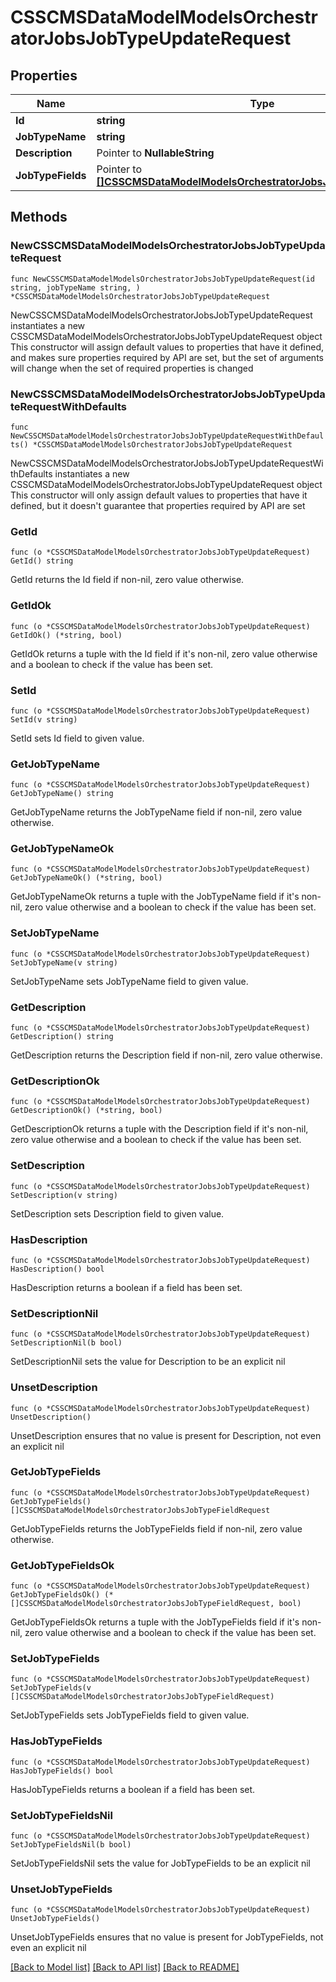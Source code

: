 # CSSCMSDataModelModelsOrchestratorJobsJobTypeUpdateRequest

## Properties

Name | Type | Description | Notes
------------ | ------------- | ------------- | -------------
**Id** | **string** |  | 
**JobTypeName** | **string** |  | 
**Description** | Pointer to **NullableString** |  | [optional] 
**JobTypeFields** | Pointer to [**[]CSSCMSDataModelModelsOrchestratorJobsJobTypeFieldRequest**](CSSCMSDataModelModelsOrchestratorJobsJobTypeFieldRequest.md) |  | [optional] 

## Methods

### NewCSSCMSDataModelModelsOrchestratorJobsJobTypeUpdateRequest

`func NewCSSCMSDataModelModelsOrchestratorJobsJobTypeUpdateRequest(id string, jobTypeName string, ) *CSSCMSDataModelModelsOrchestratorJobsJobTypeUpdateRequest`

NewCSSCMSDataModelModelsOrchestratorJobsJobTypeUpdateRequest instantiates a new CSSCMSDataModelModelsOrchestratorJobsJobTypeUpdateRequest object
This constructor will assign default values to properties that have it defined,
and makes sure properties required by API are set, but the set of arguments
will change when the set of required properties is changed

### NewCSSCMSDataModelModelsOrchestratorJobsJobTypeUpdateRequestWithDefaults

`func NewCSSCMSDataModelModelsOrchestratorJobsJobTypeUpdateRequestWithDefaults() *CSSCMSDataModelModelsOrchestratorJobsJobTypeUpdateRequest`

NewCSSCMSDataModelModelsOrchestratorJobsJobTypeUpdateRequestWithDefaults instantiates a new CSSCMSDataModelModelsOrchestratorJobsJobTypeUpdateRequest object
This constructor will only assign default values to properties that have it defined,
but it doesn't guarantee that properties required by API are set

### GetId

`func (o *CSSCMSDataModelModelsOrchestratorJobsJobTypeUpdateRequest) GetId() string`

GetId returns the Id field if non-nil, zero value otherwise.

### GetIdOk

`func (o *CSSCMSDataModelModelsOrchestratorJobsJobTypeUpdateRequest) GetIdOk() (*string, bool)`

GetIdOk returns a tuple with the Id field if it's non-nil, zero value otherwise
and a boolean to check if the value has been set.

### SetId

`func (o *CSSCMSDataModelModelsOrchestratorJobsJobTypeUpdateRequest) SetId(v string)`

SetId sets Id field to given value.


### GetJobTypeName

`func (o *CSSCMSDataModelModelsOrchestratorJobsJobTypeUpdateRequest) GetJobTypeName() string`

GetJobTypeName returns the JobTypeName field if non-nil, zero value otherwise.

### GetJobTypeNameOk

`func (o *CSSCMSDataModelModelsOrchestratorJobsJobTypeUpdateRequest) GetJobTypeNameOk() (*string, bool)`

GetJobTypeNameOk returns a tuple with the JobTypeName field if it's non-nil, zero value otherwise
and a boolean to check if the value has been set.

### SetJobTypeName

`func (o *CSSCMSDataModelModelsOrchestratorJobsJobTypeUpdateRequest) SetJobTypeName(v string)`

SetJobTypeName sets JobTypeName field to given value.


### GetDescription

`func (o *CSSCMSDataModelModelsOrchestratorJobsJobTypeUpdateRequest) GetDescription() string`

GetDescription returns the Description field if non-nil, zero value otherwise.

### GetDescriptionOk

`func (o *CSSCMSDataModelModelsOrchestratorJobsJobTypeUpdateRequest) GetDescriptionOk() (*string, bool)`

GetDescriptionOk returns a tuple with the Description field if it's non-nil, zero value otherwise
and a boolean to check if the value has been set.

### SetDescription

`func (o *CSSCMSDataModelModelsOrchestratorJobsJobTypeUpdateRequest) SetDescription(v string)`

SetDescription sets Description field to given value.

### HasDescription

`func (o *CSSCMSDataModelModelsOrchestratorJobsJobTypeUpdateRequest) HasDescription() bool`

HasDescription returns a boolean if a field has been set.

### SetDescriptionNil

`func (o *CSSCMSDataModelModelsOrchestratorJobsJobTypeUpdateRequest) SetDescriptionNil(b bool)`

 SetDescriptionNil sets the value for Description to be an explicit nil

### UnsetDescription
`func (o *CSSCMSDataModelModelsOrchestratorJobsJobTypeUpdateRequest) UnsetDescription()`

UnsetDescription ensures that no value is present for Description, not even an explicit nil
### GetJobTypeFields

`func (o *CSSCMSDataModelModelsOrchestratorJobsJobTypeUpdateRequest) GetJobTypeFields() []CSSCMSDataModelModelsOrchestratorJobsJobTypeFieldRequest`

GetJobTypeFields returns the JobTypeFields field if non-nil, zero value otherwise.

### GetJobTypeFieldsOk

`func (o *CSSCMSDataModelModelsOrchestratorJobsJobTypeUpdateRequest) GetJobTypeFieldsOk() (*[]CSSCMSDataModelModelsOrchestratorJobsJobTypeFieldRequest, bool)`

GetJobTypeFieldsOk returns a tuple with the JobTypeFields field if it's non-nil, zero value otherwise
and a boolean to check if the value has been set.

### SetJobTypeFields

`func (o *CSSCMSDataModelModelsOrchestratorJobsJobTypeUpdateRequest) SetJobTypeFields(v []CSSCMSDataModelModelsOrchestratorJobsJobTypeFieldRequest)`

SetJobTypeFields sets JobTypeFields field to given value.

### HasJobTypeFields

`func (o *CSSCMSDataModelModelsOrchestratorJobsJobTypeUpdateRequest) HasJobTypeFields() bool`

HasJobTypeFields returns a boolean if a field has been set.

### SetJobTypeFieldsNil

`func (o *CSSCMSDataModelModelsOrchestratorJobsJobTypeUpdateRequest) SetJobTypeFieldsNil(b bool)`

 SetJobTypeFieldsNil sets the value for JobTypeFields to be an explicit nil

### UnsetJobTypeFields
`func (o *CSSCMSDataModelModelsOrchestratorJobsJobTypeUpdateRequest) UnsetJobTypeFields()`

UnsetJobTypeFields ensures that no value is present for JobTypeFields, not even an explicit nil

[[Back to Model list]](../README.md#documentation-for-models) [[Back to API list]](../README.md#documentation-for-api-endpoints) [[Back to README]](../README.md)


